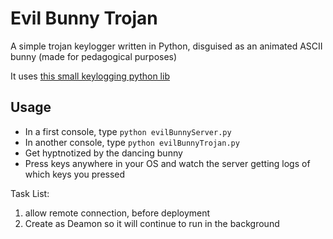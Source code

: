 
Evil Bunny Trojan
=================

A simple trojan keylogger written in Python, disguised as an animated ASCII
bunny (made for pedagogical purposes)

It uses [this small keylogging python lib](https://github.com/amoffat/pykeylogger)

Usage
-----

- In a first console, type `python evilBunnyServer.py`
- In another console, type `python evilBunnyTrojan.py`
- Get hyptnotized by the dancing bunny
- Press keys anywhere in your OS and watch the server getting logs of which
  keys you pressed


Task List:
1. allow remote connection, before deployment
2. Create as Deamon so it will continue to run in the background
